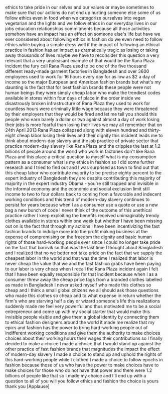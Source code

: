 
ethics to take pride in our selves and
our values or maybe sometimes to make
sure that our actions do not end up
hurting someone else
some of us follow ethics even in food
when we categorize ourselves into vegan
vegetarian and the lights and we follow
ethics in our everyday lives in our jobs
education relationships commitments
because all those activities somehow
have an impact has an effect on someone
else&#39;s life but have we ever considered
about following ethics in fashion do we
even need to follow ethics while buying
a simple dress well if the impact of
following an ethical practice in fashion
has an impact as dramatically tragic as
losing or taking away thousands of lives
maybe we have to reconsider this
question a very relevant that a very
unpleasant example of that would be the
Rana Plaza incident the fury call Rana
Plaza used to be one of the five
thousand different ready-made garment
factories in Bangladesh and over 3600
employees used to work for 16 hours
every day for as low as $2 a day of
income so the major European and
American fashion brands but what&#39;s my
daunting is the fact that for best
fashion brands these people were not
human beings they were simply cheap
labor who make the trendiest codes
available in stores within four days of
place in the order
inside we disastrously broken
infrastructure of Rana Plaza they used
to work for countless hours were
criminally little wage because they were
threatened by their employers that they
would be fired and let me tell you
should this people who earn barely a
dollar or two against almost a day of
work losing their jobs is more fearful
than losing their lives we may all
remember that on 24th April 2013 Rana
Plaza collapsed along with eleven
hundred and thirty-eight cheap labor
losing their lives and their dignity
this incident leads me to think about
modern-day slavery and the job practice
of private sector that practice
modern-day slavery like Rana Plaza and
the cripples the last at 1.2 billions of
people around the world who work in
factories don&#39;t like Rana Plaza and this
place a critical question to myself what
is my consumption pattern as a consumer
what is my ethics in fashion so I did
some further research and I tried to
find out and I was surprised as town to
find out that this cheap labor who
contribute majority to be precise eighty
percent to the expert industry of
Bangladesh they are despite contributing
this majority of majority in the expert
industry Obama - you&#39;re still trapped
and invisible in the informal economy
and the economic and social exclusion
limit still income to two to four
dollars back to coming from a favorable
and indecent working conditions and this
trend of modern-day slavery continues to
persist for years
because when I as a consumer use a quote
or use a new bag a new bunch of code I
never think of the outcome of this
unethical practice rather I keep
exploiting the benefits received
unimaginably trendy clothes available in
stores within one week but whether I
have been missing out on is the fact
that through my actions I have been
incentivizing the fast fashion brands to
indulge more into the profit making
business at the expense of compromising
on the freedom the dignity and basic
human rights of those hard-working
people ever since I could no longer take
pride on the fact that barovik
so that was the last time I thought
about Bangladesh and I realized that no
we better not take pride on the fact
that we supply the cheapest labor in the
world and that was the time I realized
that labor is never cheap the value that
we and the fast fashion grabs have been
paying to our labor is very cheap when I
recall the Rana Plaza incident again I
felt that I have been equally
responsible for that incident because
when I as a consumer threw away the
cheap price tags from a branded clothes
labelled as made in Bangladesh I never
asked myself who made this clothes so
cheap and I think a small global
citizens we all should ask those
questions
who made this clothes so cheap and to
what expense in return whether the
firm&#39;s who are starving half a day or
wizard someone&#39;s life this realizations
suddenly made me feel very powerful and
thus motivated me to be a social
entrepreneur and come up with my social
starter that would make this invisible
people visible and give them a global
identity by connecting them to ethical
fashion designers around the world it
made me realize that my epics and
fashion has the power to bring
hard-working people out of indifferent
working conditions and give them the
authority to make choices choices about
their working hours their wages their
contributions so I finally decided to
make a choice I made a choice that I
would stand up against the other
practice of fast fashion brands that
magnitudes the impact the effect of
modern-day slavery I made a choice to
stand up and uphold the rights of this
hard-working people while I clothed I
made a choice to follow epochs in
fashion because those of us who have the
power to make choices have to make
choices for those who do not have that
power and there were 1.2 billions of
people like that so I made my choice and
I&#39;ll end up with a question to all of
you will you follow ethics and fashion
the choice is yours
thank you
[Applause]
